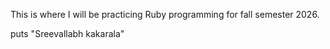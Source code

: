 This is where I will be practicing Ruby programming for fall semester 2026.

puts "Sreevallabh kakarala"